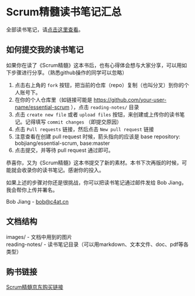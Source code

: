 # Scrum精髓读书笔记汇总
全部读书笔记，请[点击这里查看](https://github.com/bobjiang/essential-scrum/tree/master/reading-notes)。

## 如何提交我的读书笔记

如果你在读了《Scrum精髓》这本书后，也有心得体会想与大家分享，可以用如下步骤进行分享。（熟悉github操作的同学可以忽略）

1. 点击右上角的 `fork` 按钮，把当前的仓库（repo）复制（也叫分叉）到你的个人账号下。
2. 在你的个人仓库里（如链接可能是 https://github.com/your-user-name/essential-scrum ），点击 `reading-notes/` 目录
3. 点击 `create new file` 或者 `upload files` 按钮，来创建或上传你的读书笔记。记得填写 `commit changes` （即提交原因）
4. 点击 `Pull requests` 链接，然后点击 `New pull request` 链接
5. 注意查看在创建 pull request 时候，箭头指向的应该是 base repository: bobjiang/essential-scrum, base:master
6. 点击提交，并等待 pull request 通过即可。

恭喜你，又为《Scrum精髓》这本书提交了新的素材。本书下次再版的时候，可能就会收录你的读书笔记。感谢你的投入。

如果上述的步骤对你还是很挑战，你可以把读书笔记通过邮件发给 Bob Jiang，我会帮你上传并署名。

Bob Jiang - bob@c4at.cn

## 文档结构

images/ - 文档中用到的图片  
reading-notes/ - 读书笔记目录（可以用markdown、文本文件、doc、pdf等各类型）

## 购书链接

[Scrum精髓京东购买链接](https://item.jd.com/11462889.html)